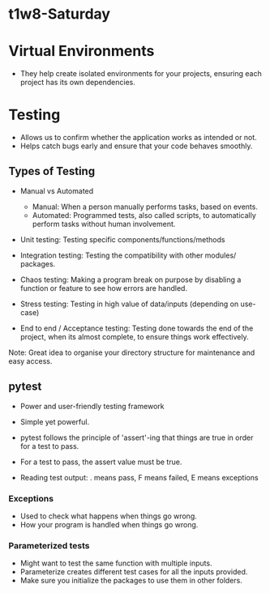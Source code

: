 # t1w8-Saturday

# Virtual Environments
- They help create isolated environments for your projects, ensuring each project has its own dependencies.

# Testing
- Allows us to confirm whether the application works as intended or not.
- Helps catch bugs early and ensure that your code behaves smoothly.

## Types of Testing
- Manual vs Automated
    - Manual: When a person manually performs tasks, based on events.
    - Automated: Programmed tests, also called scripts, to automatically perform tasks without human involvement.

- Unit testing: Testing specific components/functions/methods
- Integration testing: Testing the compatibility with other modules/ packages.
- Chaos testing: Making a program break on purpose by disabling a function or feature to see how errors are handled.
- Stress testing: Testing in high value of data/inputs (depending on use-case)
- End to end / Acceptance testing: Testing done towards the end of the project, when its almost complete, to ensure things work effectively.

Note: Great idea to organise your directory structure for maintenance and easy access.

## pytest
- Power and user-friendly testing framework
- Simple yet powerful.
- pytest follows the principle of 'assert'-ing that things are true in order for a test to pass.
- For a test to pass, the assert value must be true.

- Reading test output: . means pass, F means failed, E means exceptions

### Exceptions
- Used to check what happens when things go wrong.
- How your program is handled when things go wrong.

### Parameterized tests
- Might want to test the same function with multiple inputs.
- Parameterize creates different test cases for all the inputs provided.
- Make sure you initialize the packages to use them in other folders.